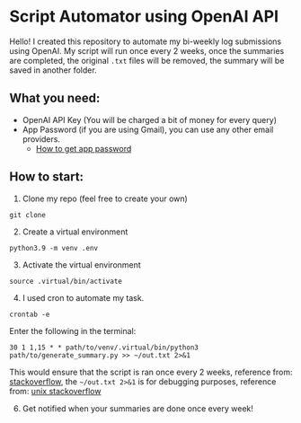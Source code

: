 # Script Automator using OpenAI API
Hello! I created this repository to automate my bi-weekly log submissions using OpenAI. My script will run once every 2 weeks, once the summaries are completed, the original `.txt` files will be removed, the summary will be saved in another folder.

## What you need:
- OpenAI API Key (You will be charged a bit of money for every query)
- App Password (if you are using Gmail), you can use any other email providers.
  - [How to get app password](https://support.google.com/accounts/answer/185833?hl=en)

## How to start:
1. Clone my repo (feel free to create your own)
```
git clone
```

2. Create a virtual environment
```
python3.9 -m venv .env
```

3. Activate the virtual environment
```
source .virtual/bin/activate
```

4. I used cron to automate my task.
```
crontab -e
```
Enter the following in the terminal:
```
30 1 1,15 * * path/to/venv/.virtual/bin/python3 path/to/generate_summary.py >> ~/out.txt 2>&1
```
This would ensure that the script is ran once every 2 weeks, reference from: [stackoverflow](https://stackoverflow.com/questions/46109358/how-to-create-a-cron-expression-for-every-2-weeks), the `~/out.txt 2>&1` is for debugging purposes, reference from: [unix stackoverflow](https://unix.stackexchange.com/questions/99263/what-does-21-in-this-command-mean)

6. Get notified when your summaries are done once every week!
